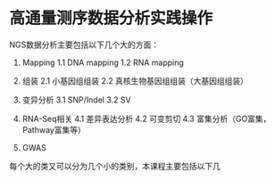 # 高通量测序数据分析实践操作
NGS数据分析主要包括以下几个大的方面：

1. Mapping
1.1 DNA mapping
1.2 RNA mapping

2. 组装
2.1 小基因组组装
2.2 真核生物基因组组装（大基因组组装）

3. 变异分析
3.1 SNP/Indel
3.2 SV

4. RNA-Seq相关
4.1 差异表达分析
4.2 可变剪切
4.3 富集分析（GO富集，Pathway富集等）

5. GWAS


每个大的类又可以分为几个小的类别，本课程主要包括以下几
